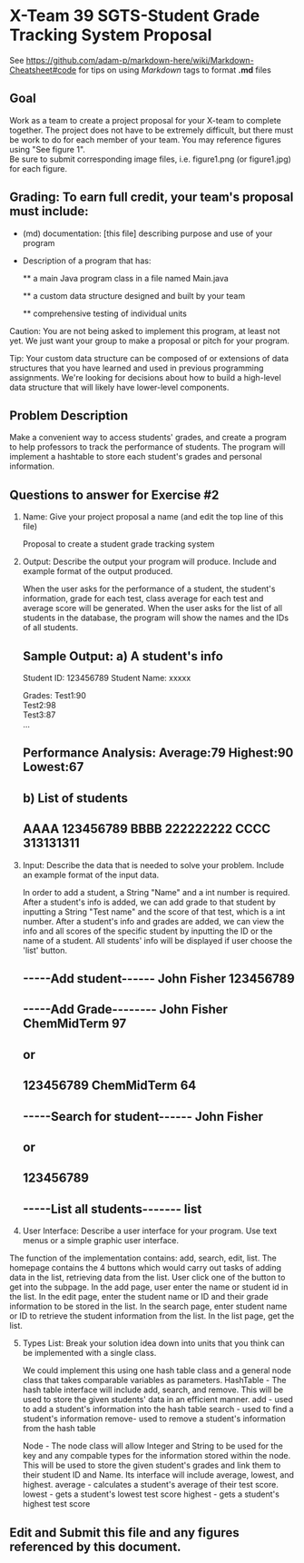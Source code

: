 # X-Team 39 SGTS-Student Grade Tracking System Proposal

See https://github.com/adam-p/markdown-here/wiki/Markdown-Cheatsheet#code for tips on using *Markdown* tags to format __.md__ files

## Goal

Work as a team to create a project proposal for your X-team to complete together.
The project does not have to be extremely difficult,
but there must be work to do for each member of your team.
You may reference figures using "See figure 1".  
Be sure to submit corresponding image files, i.e. figure1.png (or figure1.jpg) for each figure.

## Grading: To earn full credit, your team's proposal must include:

* (md) documentation: [this file] describing purpose and use of your program

* Description of a program that has:

  ** a main Java program class in a file named Main.java
  
  ** a custom data structure designed and built by your team
  
  ** comprehensive testing of individual units
  
 Caution: You are not being asked to implement this program, at least not yet. 
 We just want your group to make a proposal or pitch for your program.
 
 Tip: Your custom data structure can be composed of or extensions of data structures that you have learned and used in previous programming assignments.  We're looking for decisions about how to build a high-level data structure that will likely have lower-level components.

## Problem Description

Make a convenient way to access students' grades, and create a program to help professors to track the performance of students. The program will implement a hashtable to store each student's grades and personal information.

## Questions to answer for Exercise #2

1. Name: Give your project proposal a name (and edit the top line of this file)

	Proposal to create a student grade tracking system


2. Output: Describe the output your program will produce.  Include and example format of the output produced.
	
	When the user asks for the performance of a student, the student's information, grade for each test, class average for each test and average score will be generated. When the user asks for the list of all students in the database, the program will show the names and the IDs of all students. 

	Sample Output:
	a) A student's info
	--------------------
	Student ID: 123456789
	Student Name: xxxxx
	
	Grades:
	Test1:90	
	Test2:98	
	Test3:87	
	...

	Performance Analysis:
	Average:79
	Highest:90
	Lowest:67
	---------------------

	b) List of students
	---------------------
	AAAA 123456789
	BBBB 222222222
	CCCC 313131311
	--------------------
	

3. Input: Describe the data that is needed to solve your problem. Include an example format of the input data.
	
	In order to add a student, a String "Name" and a int number is required.
	After a student's info is added, we can add grade to that student by inputting a String 	"Test name" and the score of that test, which is a int number.
	After a student's info and grades are added, we can view the info and all scores of the 	specific student by inputting the ID or the name of a student.
	All students' info will be displayed if user choose the 'list' button.

	-----Add student------
	John Fisher 123456789
	----------------------

	-----Add Grade--------
	John Fisher ChemMidTerm 97
	----------------------
	or
	----------------------
	123456789 ChemMidTerm 64
	----------------------

	-----Search for student------
	John Fisher	
	-----------------------------
	or 
	-----------------------------
	123456789
	-----------------------------

	-----List all students-------
	list
	-------------------------------


4. User Interface: Describe a user interface for your program.  Use text menus or a simple graphic user interface.

The function of the implementation contains: add, search, edit, list. The homepage contains the 4 buttons which would carry out tasks of adding data in the list, retrieving data from the list. User click one of the button to get into the subpage. In the add page, user enter the name or student id in the list. In the edit page, enter the student name or ID and their grade information to be stored in the list. In the search page, enter student name or ID to retrieve the student information from the list. In the list page, get the list. 


5. Types List: Break your solution idea down into units that you think can be implemented with a single class.

	We could implement this using one hash table class and a general node class that takes comparable variables as parameters.
	HashTable - The hash table interface will include add, search, and remove. This will be used to store the given students' data in an efficient manner.
	add - used to add a student's information into the hash table
	search - used to find a student's information
	remove- used to remove a student's information from the hash table
			
			
	Node - The node class will allow Integer and String to be used for the key and any compable types for the information stored within the node. This will be used to store the given student's grades and link them to their student ID and Name.
	Its interface will include average, lowest, and highest.
	average - calculates a student's average of their test score.
	lowest - gets a student's lowest test score
	highest - gets a student's highest test score



## Edit and Submit this file and any figures referenced by this document.

